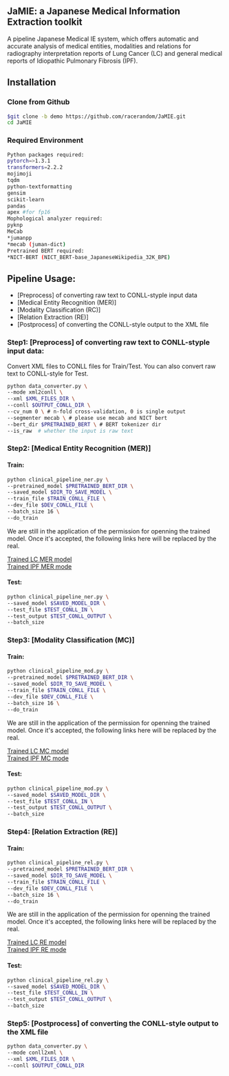 ## JaMIE: a Japanese Medical Information Extraction toolkit
A pipeline Japanese Medical IE system, which offers automatic and accurate analysis of medical entities, modalities and relations for radiography interpretation reports of Lung Cancer (LC) and general medical reports of Idiopathic Pulmonary Fibrosis (IPF).

## Installation

### Clone from Github

```bash
$git clone -b demo https://github.com/racerandom/JaMIE.git
cd JaMIE
```

### Required Environment
```bash
Python packages required:
pytorch=>1.3.1
transformers=2.2.2
mojimoji
tqdm
python-textformatting
gensim
scikit-learn
pandas
apex #for fp16
Mophological analyzer required:
pyknp
MeCab
*jumanpp
*mecab (juman-dict)
Pretrained BERT required:
*NICT-BERT (NICT_BERT-base_JapaneseWikipedia_32K_BPE)
```

## Pipeline Usage: 

* [Preprocess] of converting raw text to CONLL-styple input data
* [Medical Entity Recognition (MER)] 
* [Modality Classification (RC)] 
* [Relation Extraction (RE)] 
* [Postprocess] of converting the CONLL-style output to the XML file

### Step1: [Preprocess] of converting raw text to CONLL-styple input data:

Convert XML files to CONLL files for Train/Test. You can also convert raw text to CONLL-style for Test.

```bash
python data_converter.py \
--mode xml2conll \
--xml $XML_FILES_DIR \
--conll $OUTPUT_CONLL_DIR \
--cv_num 0 \ # n-fold cross-validation, 0 is single output
--segmenter mecab \ # please use mecab and NICT bert
--bert_dir $PRETRAINED_BERT \ # BERT tokenizer dir
--is_raw  # whether the input is raw text    
```
### Step2: [Medical Entity Recognition (MER)]

#### Train:
```bash
python clinical_pipeline_ner.py \
--pretrained_model $PRETRAINED_BERT_DIR \
--saved_model $DIR_TO_SAVE_MODEL \
--train_file $TRAIN_CONLL_FILE \
--dev_file $DEV_CONLL_FILE \
--batch_size 16 \
--do_train 
```

We are still in the application of the permission for openning the trained model. Once it's accepted, the following links here will be replaced by the real.

<a href="drive.google.com" target="_top">Trained LC MER model<a>\
<a href="drive.google.com" target="_top">Trained IPF MER mode<a>

#### Test:
```bash
python clinical_pipeline_ner.py \
--saved_model $SAVED_MODEL_DIR \
--test_file $TEST_CONLL_IN \
--test_output $TEST_CONLL_OUTPUT \
--batch_size  
```

### Step3: [Modality Classification (MC)]

#### Train:
```bash
python clinical_pipeline_mod.py \
--pretrained_model $PRETRAINED_BERT_DIR \
--saved_model $DIR_TO_SAVE_MODEL \
--train_file $TRAIN_CONLL_FILE \
--dev_file $DEV_CONLL_FILE \
--batch_size 16 \
--do_train 
```
We are still in the application of the permission for openning the trained model. Once it's accepted, the following links here will be replaced by the real.

<a href="drive.google.com" target="_top">Trained LC MC model<a>\
<a href="drive.google.com" target="_top">Trained IPF MC mode<a>

#### Test:
```bash
python clinical_pipeline_mod.py \
--saved_model $SAVED_MODEL_DIR \
--test_file $TEST_CONLL_IN \
--test_output $TEST_CONLL_OUTPUT \
--batch_size  
```
### Step4: [Relation Extraction (RE)]

#### Train:
```bash
python clinical_pipeline_rel.py \
--pretrained_model $PRETRAINED_BERT_DIR \
--saved_model $DIR_TO_SAVE_MODEL \
--train_file $TRAIN_CONLL_FILE \
--dev_file $DEV_CONLL_FILE \
--batch_size 16 \
--do_train 
```
We are still in the application of the permission for openning the trained model. Once it's accepted, the following links here will be replaced by the real.

<a href="drive.google.com" target="_top">Trained LC RE model<a>\
<a href="drive.google.com" target="_top">Trained IPF RE mode<a>

#### Test:
```bash
python clinical_pipeline_rel.py \
--saved_model $SAVED_MODEL_DIR \
--test_file $TEST_CONLL_IN \
--test_output $TEST_CONLL_OUTPUT \
--batch_size
```
### Step5: [Postprocess] of converting the CONLL-style output to the XML file
```bash
python data_converter.py \
--mode conll2xml \
--xml $XML_FILES_DIR \
--conll $OUTPUT_CONLL_DIR 
```






